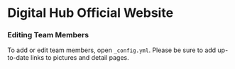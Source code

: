 # Digital Hub Official Website

### Editing Team Members

To add or edit team members, open `_config.yml`. Please be sure to add up-to-date links to pictures and detail pages.

